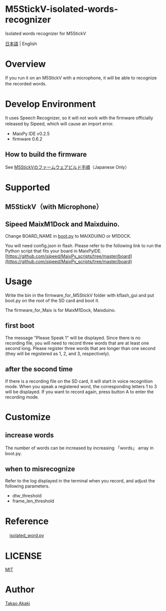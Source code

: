 # M5StickV-isolated-words-recognizer
Isolated words recognizer for M5StickV

[日本語](README.md) | English

# Overview

If you run it on an M5StickV with a microphone, it will be able to recognize the recorded words.
　
# Develop Environment
It uses Speech Recognizer, so it will not work with the firmware officially released by Sipeed, which will cause an import error.
　
- MaixPy IDE v0.2.5
- firmware 0.6.2

## How to build the firmware

See [M5StickVのファームウェアビルド手順](https://raspberrypi.mongonta.com/howto-build-firmware-of-m5stickv/)（Japanese Only）

# Supported
## M5StickV（with Microphone）

## Sipeed MaixM1Dock and Maixduino.
Change BOARD_NAME in [boot.py](boot.py) to MAIXDUINO or M1DOCK.

You will need config.json in flash. Please refer to the following link to run the Python script that fits your board in MaixPyIDE.
[https://github.com/sipeed/MaixPy_scripts/tree/master/board](https://github.com/sipeed/MaixPy_scripts/tree/master/board)

# Usage
Write the bin in the firmware_for_M5StickV folder with kflash_gui and put boot.py on the root of the SD card and boot it.

The firmware_for_Maix is for MaixM1Dock, Maixduino.

## first boot
The message "Please Speak 1" will be displayed. Since there is no recording file, you will need to record three words that are at least one second long. Please register three words that are longer than one second (they will be registered as 1, 2, and 3, respectively).

## after the socond time
If there is a recording file on the SD card, it will start in voice recognition mode. When you speak a registered word, the corresponding letters 1 to 3 will be displayed.
If you want to record again, press button A to enter the recording mode.

# Customize
## increase words
The number of words can be increased by increasing  「words」 array in boot.py.

## when to misrecognize
Refer to the log displayed in the terminal when you record, and adjust the following parameters.
- dtw_threshold
- frame_len_threshold

# Reference
　[isolated_word.py](https://github.com/sipeed/MaixPy_scripts/blob/master/multimedia/speech_recognizer/isolated_word.py)

# LICENSE
[MIT](LICENSE)

# Author
[Takao Akaki](https://github.com/mongonta0716)
